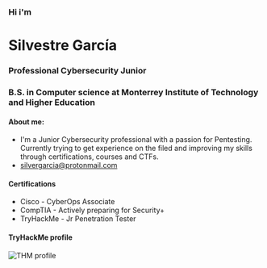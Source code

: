 ### Hi i'm
# Silvestre García
### Professional Cybersecurity Junior
### B.S. in Computer science at Monterrey Institute of Technology and Higher Education
#### About me:
- I'm a Junior Cybersecurity professional with a passion for Pentesting. Currently trying to get experience on the filed and improving my skills through certifications, courses and CTFs.
- silvergarcia@protonmail.com
#### Certifications
- Cisco - CyberOps Associate
- CompTIA - Actively preparing for Security+
- TryHackMe - Jr Penetration Tester

#### TryHackMe profile
![THM profile](https://tryhackme-badges.s3.amazonaws.com/bionicarm.png)
